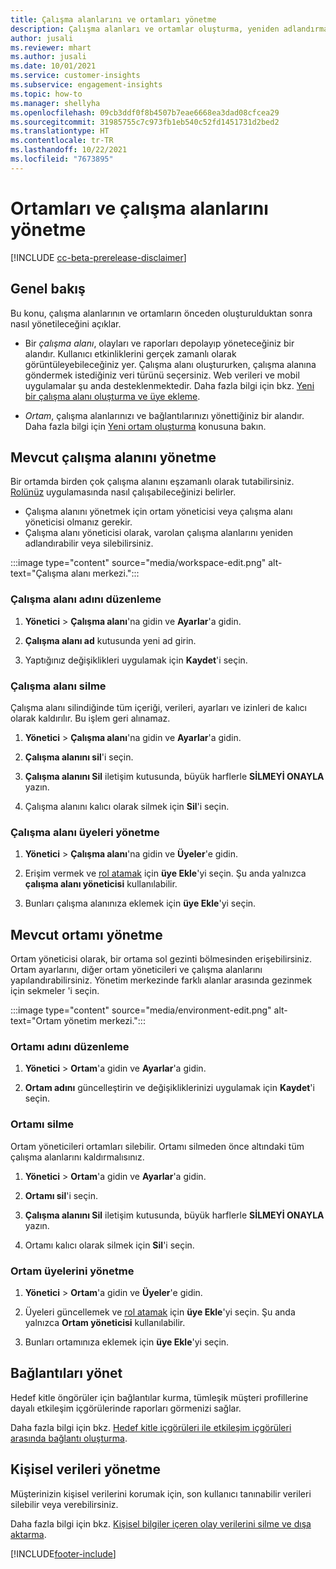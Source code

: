 ```yaml
---
title: Çalışma alanlarını ve ortamları yönetme
description: Çalışma alanları ve ortamlar oluşturma, yeniden adlandırma ve silme.
author: jusali
ms.reviewer: mhart
ms.author: jusali
ms.date: 10/01/2021
ms.service: customer-insights
ms.subservice: engagement-insights
ms.topic: how-to
ms.manager: shellyha
ms.openlocfilehash: 09cb3ddf0f8b4507b7eae6668ea3dad08cfcea29
ms.sourcegitcommit: 31985755c7c973fb1eb540c52fd1451731d2bed2
ms.translationtype: HT
ms.contentlocale: tr-TR
ms.lasthandoff: 10/22/2021
ms.locfileid: "7673895"
---
```

# <a name="manage-environments-and-workspaces"></a>Ortamları ve çalışma alanlarını yönetme

[!INCLUDE [cc-beta-prerelease-disclaimer](includes/cc-beta-prerelease-disclaimer.md)]

## <a name="overview"></a>Genel bakış

Bu konu, çalışma alanlarının ve ortamların önceden oluşturulduktan sonra nasıl yönetileceğini açıklar. 

- Bir *çalışma alanı*, olayları ve raporları depolayıp yöneteceğiniz bir alandır. Kullanıcı etkinliklerini gerçek zamanlı olarak görüntüleyebileceğiniz yer. Çalışma alanı oluştururken, çalışma alanına göndermek istediğiniz veri türünü seçersiniz. Web verileri ve mobil uygulamalar şu anda desteklenmektedir. Daha fazla bilgi için bkz. [Yeni bir çalışma alanı oluşturma ve üye ekleme](create-workspace.md).

- *Ortam*, çalışma alanlarınızı ve bağlantılarınızı yönettiğiniz bir alandır. Daha fazla bilgi için [Yeni ortam oluşturma](create-new-environment.md) konusuna bakın.

## <a name="manage-an-existing-workspace"></a>Mevcut çalışma alanını yönetme

Bir ortamda birden çok çalışma alanını eşzamanlı olarak tutabilirsiniz. [Rolünüz](user-roles.md) uygulamasında nasıl çalışabileceğinizi belirler. 

 - Çalışma alanını yönetmek için ortam yöneticisi veya çalışma alanı yöneticisi olmanız gerekir.
 - Çalışma alanı yöneticisi olarak, varolan çalışma alanlarını yeniden adlandırabilir veya silebilirsiniz. 

:::image type="content" source="media/workspace-edit.png" alt-text="Çalışma alanı merkezi.":::

### <a name="edit-a-workspace-name"></a>Çalışma alanı adını düzenleme

1. **Yönetici** > **Çalışma alanı**'na gidin ve **Ayarlar**'a gidin.

1. **Çalışma alanı ad** kutusunda yeni ad girin.

1. Yaptığınız değişiklikleri uygulamak için **Kaydet**'i seçin.

### <a name="delete-a-workspace"></a>Çalışma alanı silme

Çalışma alanı silindiğinde tüm içeriği, verileri, ayarları ve izinleri de kalıcı olarak kaldırılır. Bu işlem geri alınamaz.

1. **Yönetici** > **Çalışma alanı**'na gidin ve **Ayarlar**'a gidin.

1. **Çalışma alanını sil**'i seçin. 

1. **Çalışma alanını Sil** iletişim kutusunda, büyük harflerle **SİLMEYİ ONAYLA** yazın. 

1. Çalışma alanını kalıcı olarak silmek için **Sil**'i seçin.

### <a name="manage-workspace-members"></a>Çalışma alanı üyeleri yönetme

1. **Yönetici** > **Çalışma alanı**'na gidin ve **Üyeler**'e gidin.

1. Erişim vermek ve [rol atamak](user-roles.md) için **üye Ekle**'yi seçin. Şu anda yalnızca **çalışma alanı yöneticisi** kullanılabilir.

1. Bunları çalışma alanınıza eklemek için **üye Ekle**'yi seçin.

## <a name="manage-an-existing-environment"></a>Mevcut ortamı yönetme

Ortam yöneticisi olarak, bir ortama sol gezinti bölmesinden erişebilirsiniz. Ortam ayarlarını, diğer ortam yöneticileri ve çalışma alanlarını yapılandırabilirsiniz. Yönetim merkezinde farklı alanlar arasında gezinmek için sekmeler 'i seçin.

:::image type="content" source="media/environment-edit.png" alt-text="Ortam yönetim merkezi.":::

### <a name="edit-an-environment-name"></a>Ortamı adını düzenleme

1. **Yönetici** > **Ortam**'a gidin ve **Ayarlar**'a gidin.

1. **Ortam adını** güncelleştirin ve değişikliklerinizi uygulamak için **Kaydet**'i seçin.

### <a name="delete-an-environment"></a>Ortamı silme

Ortam yöneticileri ortamları silebilir. Ortamı silmeden önce altındaki tüm çalışma alanlarını kaldırmalısınız.

1. **Yönetici** > **Ortam**'a gidin ve **Ayarlar**'a gidin.

1. **Ortamı sil**'i seçin. 

1. **Çalışma alanını Sil** iletişim kutusunda, büyük harflerle **SİLMEYİ ONAYLA** yazın. 

1. Ortamı kalıcı olarak silmek için **Sil**'i seçin.

### <a name="manage-environment-members"></a>Ortam üyelerini yönetme

1. **Yönetici** > **Ortam**'a gidin ve **Üyeler**'e gidin.

1. Üyeleri güncellemek ve [rol atamak](user-roles.md) için **üye Ekle**'yi seçin. Şu anda yalnızca **Ortam yöneticisi** kullanılabilir.

1. Bunları ortamınıza eklemek için **üye Ekle**'yi seçin.

## <a name="manage-connections"></a>Bağlantıları yönet

Hedef kitle öngörüler için bağlantılar kurma, tümleşik müşteri profillerine dayalı etkileşim içgörülerinde raporları görmenizi sağlar. 

Daha fazla bilgi için bkz. [Hedef kitle içgörüleri ile etkileşim içgörüleri arasında bağlantı oluşturma](integrate-audience-insights-engagement-insights.md).

## <a name="manage-personal-data"></a>Kişisel verileri yönetme

Müşterinizin kişisel verilerini korumak için, son kullanıcı tanınabilir verileri silebilir veya verebilirsiniz.

Daha fazla bilgi için bkz. [Kişisel bilgiler içeren olay verilerini silme ve dışa aktarma](../dsr-rights-requests.md#deleting-and-exporting-event-data-containing-end-user-identifiable-information).

[!INCLUDE[footer-include](../includes/footer-banner.md)]
